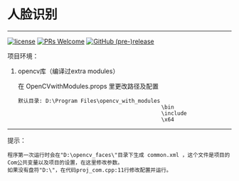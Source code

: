 # 人脸识别

---

[![license](https://img.shields.io/github/license/go88/face-recognition.svg?style=for-the-badge)](https://choosealicense.com/licenses/mit/)
[![PRs Welcome](https://img.shields.io/badge/PRs-welcome-brightgreen.svg?style=for-the-badge)](https://github.com/go88/face-recognition/pulls)
[![GitHub (pre-)release](https://img.shields.io/github/release/go88/face-recognition/all.svg?style=for-the-badge)](https://github.com/go88/face-recognition/releases)

项目环境：

1. opencv库（编译过extra modules）

    在 OpenCVwithModules.props 里更改路径及配置

    ```
    默认目录: D:\Program Files\opencv_with_modules
                                                 \bin
                                                 \include
                                                 \x64
    ```

---

提示：

    程序第一次运行时会在"D:\opencv_faces\"目录下生成 common.xml ，这个文件是项目的Com公共变量以及项目的设置，在这里修改参数。
    如果没有盘符"D:\"，在代码proj_com.cpp:11行修改配置并运行。